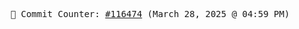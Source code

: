 <p align="center">
    <samp>
        📮 Commit Counter: <a href="https://github.com/Javascript-void0/Javascript-void0/commits/main">#116474</a> (March 28, 2025 @ 04:59 PM)
    </samp>
</p>